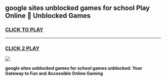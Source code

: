 
## google sites unblocked games for school Play Online 👋 Unblocked Games
<h3>
<a href="https://news.freeplayer.one?title=google_sites_unblocked_games_for_school&ref=17GH">CLICK TO PLAY</a></h3>
<hr>

<h3>
<a href="https://news.freeplayer.one?title=google_sites_unblocked_games_for_school&ref=17GH">CLICK 2 PLAY</a>
  
</h3>

<a href="https://news.freeplayer.one?title=google_sites_unblocked_games_for_school&ref=17GH/"><img src="https://clearcache.store/games.png"></a>


**google sites unblocked games for school games unblocked: Your Gateway to Fun and Accessible Online Gaming**

